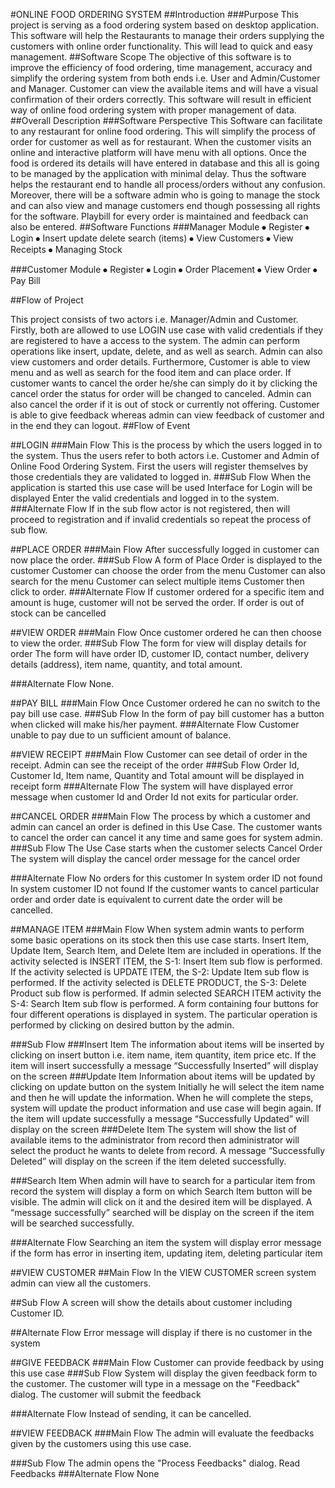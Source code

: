 #ONLINE FOOD ORDERING SYSTEM
##Introduction
###Purpose
This project is serving as a food ordering system based on desktop application. This software will help the Restaurants to manage their orders supplying the customers with online order functionality. This will lead to quick and easy management.
##Software Scope
The objective of this software is to improve the efficiency of food ordering, time management, accuracy and simplify the ordering system from both ends i.e. User and Admin/Customer and Manager. Customer can view the available items and will have a visual confirmation of their orders correctly.
This software will result in efficient way of online food ordering system with proper management of data.
##Overall Description
###Software Perspective
This Software can facilitate to any restaurant for online food ordering. This will simplify the process of order for customer as well as for restaurant. When the customer visits an online and interactive platform will have menu with all options. Once the food is ordered its details will have entered in database and this all is going to be managed by the application with minimal delay.
Thus the software helps the restaurant end to handle all process/orders without any confusion. Moreover, there will be a software admin who is going to manage the stock and can also view and manage customers end though possessing all rights for the software. Playbill for every order is maintained and feedback can also be entered.
##Software Functions
###Manager Module
⦁	Register
⦁	Login
⦁	Insert update delete search (items)
⦁	View Customers
⦁	View Receipts
⦁	Managing Stock

###Customer Module
⦁	Register
⦁	Login
⦁	Order Placement
⦁	View Order 
⦁	Pay Bill

##Flow of Project

This project consists of two actors i.e. Manager/Admin and Customer. Firstly, both are allowed to use LOGIN use case with valid credentials if they are registered to have a access to the system.
The admin can perform operations like insert, update, delete, and as well as search. Admin can also view customers and order details.
Furthermore, Customer is able to view menu and as well as search for the food item and can place order. If customer wants to cancel the order he/she can simply do it by clicking the cancel order the status for order will be changed to canceled. Admin can also cancel the order if it is out of stock or currently not offering.  Customer is able to give feedback whereas admin can view feedback of customer and in the end they can logout.
##Flow of Event

##LOGIN
###Main Flow
This is the process by which the users logged in to the system. Thus the users refer to both actors i.e. Customer and Admin of Online Food Ordering System. First the users will register themselves by those credentials they are validated to logged in.
###Sub Flow
When the application is started this use case will be used 
Interface for Login will be displayed
Enter the valid credentials and logged in to the system.
###Alternate Flow
If in the sub flow actor is not registered, then will proceed to registration and if invalid credentials so repeat the process of sub flow.

##PLACE ORDER
###Main Flow
After successfully logged in customer can now place the order.
###Sub Flow
A form of Place Order is displayed to the customer
Customer can choose the order from the menu
Customer can also search for the menu
Customer can select multiple items 
Customer then click to order.
###Alternate Flow
If customer ordered for a specific item and amount is huge, customer will not be served the order.
If order is out of stock can be cancelled 

##VIEW ORDER
###Main Flow
Once customer ordered he can then choose to view the order.
###Sub Flow
The form for view will display details for order
The form will have order ID, customer ID, contact number, delivery details (address), item name, quantity, and total amount.

###Alternate Flow
None.

##PAY BILL
###Main Flow
Once Customer ordered he can no switch to the pay bill use case.
###Sub Flow
In the form of pay bill customer has a button when clicked will make his/her payment.
###Alternate Flow
Customer unable to pay due to un sufficient amount of balance.

##VIEW RECEIPT
###Main Flow
Customer can see detail of order in the receipt.
Admin can see the receipt of the order
###Sub Flow
Order Id, Customer Id, Item name, Quantity and Total amount will be displayed in receipt form
###Alternate Flow
The system will have displayed error message when customer Id and Order Id not exits for particular order.

##CANCEL ORDER
###Main Flow
The process by which a customer and admin can cancel an order is defined in this Use Case. The customer wants to cancel the order can cancel it any time and same goes for system admin.
###Sub Flow
The Use Case starts when the customer selects Cancel Order 
The system will display the cancel order message for the cancel order

###Alternate Flow
No orders for this customer
In system order ID not found
In system customer ID not found
If the customer wants to cancel particular order and order date is equivalent to current date the order will be cancelled.

##MANAGE ITEM
###Main Flow
When system admin wants to perform some basic operations on its stock then this use case starts. Insert Item, Update Item, Search Item, and Delete Item are included in operations.
If the activity selected is INSERT ITEM, the S-1: Insert Item sub flow is performed. 
If the activity selected is UPDATE ITEM, the S-2: Update Item sub flow is performed.
If the activity selected is DELETE PRODUCT, the S-3: Delete Product sub flow is performed.
If admin selected SEARCH ITEM activity the S-4: Search Item sub flow is performed. 
A form containing four buttons for four different operations is displayed in system. The particular operation is performed by clicking on desired button by the admin.

###Sub Flow
###Insert Item 
The information about items will be inserted by clicking on insert button i.e. item name, item quantity, item price etc. If the item will insert successfully a message “Successfully Inserted” will display on the screen
###Update Item 
Information about items will be updated by clicking on update button on the system
Initially he will select the item name and then he will update the information. When he will complete the steps, system will update the product information and use case will begin again. If the item will update successfully a message “Successfully Updated” will display on the screen
###Delete Item
The system will show the list of available items to the administrator from record then administrator will select the product he wants to delete from record. A message “Successfully Deleted” will display on the screen if the item deleted successfully. 

###Search Item
When admin will have to search for a particular item from record the system will display a form on which Search Item button will be visible. The admin will click on it and the desired item will be displayed. A “message successfully” searched will be display on the screen if the item will be searched successfully.

###Alternate Flow
Searching an item the system will display error message if the form has error in inserting item, updating item, deleting particular item 

##VIEW CUSTOMER
##Main Flow
In the VIEW CUSTOMER screen system admin can view all the customers.

##Sub Flow
A screen will show the details about customer including Customer ID.

##Alternate Flow
Error message will display if there is no customer in the system

##GIVE FEEDBACK
###Main Flow
Customer can provide feedback by using this use case
###Sub Flow
System will display the given feedback form to the customer.
The customer will type in a message on the "Feedback" dialog.
The customer will submit the feedback

###Alternate Flow
Instead of sending, it can be cancelled.

##VIEW FEEDBACK
###Main Flow
The admin will evaluate the feedbacks given by the customers using this use case.

###Sub Flow
The admin opens the "Process Feedbacks" dialog.
Read Feedbacks
###Alternate Flow
None

